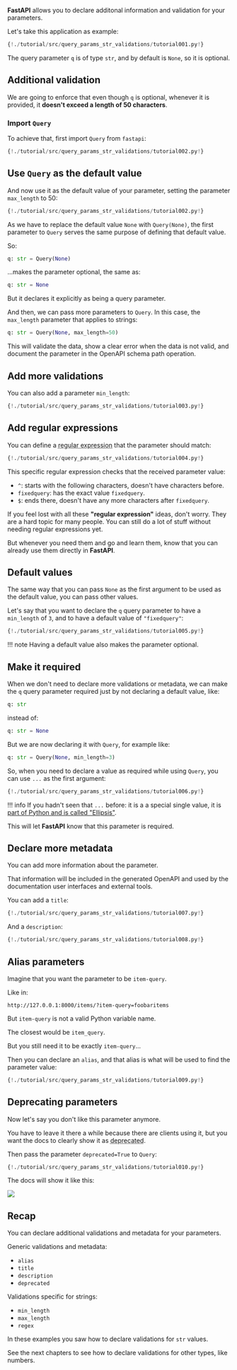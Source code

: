 **FastAPI** allows you to declare additonal information and validation for your parameters.

Let's take this application as example:

```Python hl_lines="7"
{!./tutorial/src/query_params_str_validations/tutorial001.py!}
```

The query parameter `q` is of type `str`, and by default is `None`, so it is optional.

## Additional validation

We are going to enforce that even though `q` is optional, whenever it is provided, it **doesn't exceed a length of 50 characters**.


### Import `Query`

To achieve that, first import `Query` from `fastapi`:

```Python hl_lines="1"
{!./tutorial/src/query_params_str_validations/tutorial002.py!}
```

## Use `Query` as the default value

And now use it as the default value of your parameter, setting the parameter `max_length` to 50:

```Python hl_lines="7"
{!./tutorial/src/query_params_str_validations/tutorial002.py!}
```

As we have to replace the default value `None` with `Query(None)`, the first parameter to `Query` serves the same purpose of defining that default value. 

So:

```Python
q: str = Query(None)
```

...makes the parameter optional, the same as:

```Python
q: str = None
``` 

But it declares it explicitly as being a query parameter.

And then, we can pass more parameters to `Query`. In this case, the `max_length` parameter that applies to strings:

```Python
q: str = Query(None, max_length=50)
```

This will validate the data, show a clear error when the data is not valid, and document the parameter in the OpenAPI schema path operation.


## Add more validations

You can also add a parameter `min_length`:

```Python hl_lines="7"
{!./tutorial/src/query_params_str_validations/tutorial003.py!}
```

## Add regular expressions

You can define a <abbr title="A regular expression, regex or regexp is a sequence of characters that define a search pattern for strings.">regular expression</abbr> that the parameter should match:

```Python hl_lines="8"
{!./tutorial/src/query_params_str_validations/tutorial004.py!}
```

This specific regular expression checks that the received parameter value:

* `^`: starts with the following characters, doesn't have characters before.
* `fixedquery`: has the exact value `fixedquery`.
* `$`: ends there, doesn't have any more characters after `fixedquery`.

If you feel lost with all these **"regular expression"** ideas, don't worry. They are a hard topic for many people. You can still do a lot of stuff without needing regular expressions yet.

But whenever you need them and go and learn them, know that you can already use them directly in **FastAPI**.

## Default values

The same way that you can pass `None` as the first argument to be used as the default value, you can pass other values.

Let's say that you want to declare the `q` query parameter to have a `min_length` of `3`, and to have a default value of `"fixedquery"`:

```Python hl_lines="7"
{!./tutorial/src/query_params_str_validations/tutorial005.py!}
```

!!! note
    Having a default value also makes the parameter optional.

## Make it required

When we don't need to declare more validations or metadata, we can make the `q` query parameter required just by not declaring a default value, like:

```Python
q: str
```

instead of:

```Python
q: str = None
```

But we are now declaring it with `Query`, for example like:

```Python
q: str = Query(None, min_length=3)
```

So, when you need to declare a value as required while using `Query`, you can use `...` as the first argument:

```Python hl_lines="7"
{!./tutorial/src/query_params_str_validations/tutorial006.py!}
```

!!! info 
    If you hadn't seen that `...` before: it is a a special single value, it is <a href="https://docs.python.org/3/library/constants.html#Ellipsis" target="_blank">part of Python and is called "Ellipsis"</a>.

This will let **FastAPI** know that this parameter is required.

## Declare more metadata

You can add more information about the parameter.

That information will be included in the generated OpenAPI and used by the documentation user interfaces and external tools.

You can add a `title`:

```Python hl_lines="7"
{!./tutorial/src/query_params_str_validations/tutorial007.py!}
```

And a `description`:

```Python hl_lines="11"
{!./tutorial/src/query_params_str_validations/tutorial008.py!}
```

## Alias parameters

Imagine that you want the parameter to be `item-query`.

Like in:

```
http://127.0.0.1:8000/items/?item-query=foobaritems
```

But `item-query` is not a valid Python variable name.

The closest would be `item_query`.

But you still need it to be exactly `item-query`...

Then you can declare an `alias`, and that alias is what will be used to find the parameter value:

```Python hl_lines="7"
{!./tutorial/src/query_params_str_validations/tutorial009.py!}
```

## Deprecating parameters

Now let's say you don't like this parameter anymore.

You have to leave it there a while because there are clients using it, but you want the docs to clearly show it as <abbr title="obsolete, recommended not to use it">deprecated</abbr>.

Then pass the parameter `deprecated=True` to `Query`:

```Python hl_lines="16"
{!./tutorial/src/query_params_str_validations/tutorial010.py!}
```

The docs will show it like this:

<img src="/img/tutorial/query-params-str-validations/image01.png">

## Recap

You can declare additional validations and metadata for your parameters.

Generic validations and metadata:

* `alias`
* `title`
* `description`
* `deprecated`

Validations specific for strings:

* `min_length`
* `max_length`
* `regex`

In these examples you saw how to declare validations for `str` values.

See the next chapters to see how to declare validations for other types, like numbers.